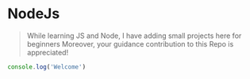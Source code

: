 # NodeJs

> While learning JS and Node, I have adding small projects here for beginners
> Moreover, your guidance contribution to this Repo is appreciated!

```js
console.log('Welcome')
```
